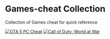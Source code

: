 # Games-cheat Collection
Collection of Games cheat for quick reference

[![GTA 5 PC Cheat](https://upload.wikimedia.org/wikipedia/en/a/a5/Grand_Theft_Auto_V.png)](GTA%205.md)
[![Call of Duty: World at War](https://upload.wikimedia.org/wikipedia/en/1/19/Call_of_Duty_World_at_War_cover.png)](Call%20of%20Duty%20World%20at%20War.md)
